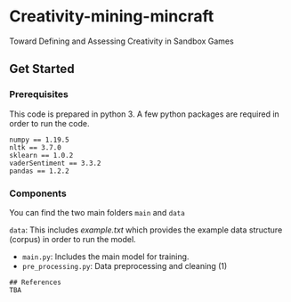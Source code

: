 # Creativity-mining-mincraft
Toward Defining and Assessing Creativity in Sandbox Games 

## Get Started
### Prerequisites
This code is prepared in python 3. A few python packages are required in order to run the code.
```
numpy == 1.19.5
nltk == 3.7.0
sklearn == 1.0.2
vaderSentiment == 3.3.2
pandas == 1.2.2
```
### Components 
You can find the two main folders ```main``` and ```data```

``data``: This includes *example.txt* which provides the example data structure (corpus) in order to run the model.  
- ```main.py```: Includes the main model for training.   
- ```pre_processing.py```: Data preprocessing and cleaning (1)

```
## References 
TBA

